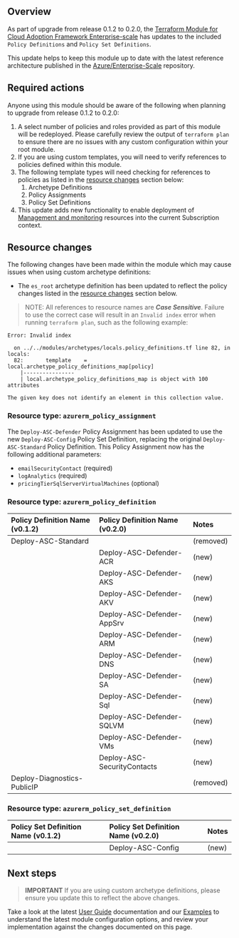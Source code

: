 ## Overview

As part of upgrade from release 0.1.2 to 0.2.0, the [Terraform Module for Cloud Adoption Framework Enterprise-scale][terraform-registry-caf-enterprise-scale] has updates to the included `Policy Definitions` and `Policy Set Definitions`.

This update helps to keep this module up to date with the latest reference architecture published in the [Azure/Enterprise-Scale][azure/enterprise-scale] repository.

## Required actions

Anyone using this module should be aware of the following when planning to upgrade from release 0.1.2 to 0.2.0:

1. A select number of policies and roles provided as part of this module will be redeployed. Please carefully review the output of `terraform plan` to ensure there are no issues with any custom configuration within your root module.
1. If you are using custom templates, you will need to verify references to policies defined within this module.
1. The following template types will need checking for references to policies as listed in the [resource changes](#resource-changes) section below:
   1. Archetype Definitions
   1. Policy Assignments
   1. Policy Set Definitions
1. This update adds new functionality to enable deployment of [Management and monitoring][ESLZ-Management] resources into the current Subscription context.

## Resource changes

The following changes have been made within the module which may cause issues when using custom archetype definitions:

- The `es_root` archetype definition has been updated to reflect the policy changes listed in the [resource changes](#resource-changes) section below.

> NOTE: All references to resource names are **_Case Sensitive_**. Failure to use the correct case will result in an `Invalid index` error when running `terraform plan`, such as the following example:

```shell
Error: Invalid index

  on ../../modules/archetypes/locals.policy_definitions.tf line 82, in locals:
  82:       template    = local.archetype_policy_definitions_map[policy]
    |----------------
    | local.archetype_policy_definitions_map is object with 100 attributes

The given key does not identify an element in this collection value.
```

### Resource type: `azurerm_policy_assignment`

The `Deploy-ASC-Defender` Policy Assignment has been updated to use the new `Deploy-ASC-Config` Policy Set Definition, replacing the original `Deploy-ASC-Standard` Policy Definition.
This Policy Assignment now has the following additional parameters:

- `emailSecurityContact` (required)
- `logAnalytics` (required)
- `pricingTierSqlServerVirtualMachines` (optional)

### Resource type: `azurerm_policy_definition`

| Policy Definition Name (v0.1.2) | Policy Definition Name (v0.2.0) | Notes     |
| :------------------------------ | :------------------------------ | :-------- |
| Deploy-ASC-Standard             |                                 | (removed) |
|                                 | Deploy-ASC-Defender-ACR         | (new)     |
|                                 | Deploy-ASC-Defender-AKS         | (new)     |
|                                 | Deploy-ASC-Defender-AKV         | (new)     |
|                                 | Deploy-ASC-Defender-AppSrv      | (new)     |
|                                 | Deploy-ASC-Defender-ARM         | (new)     |
|                                 | Deploy-ASC-Defender-DNS         | (new)     |
|                                 | Deploy-ASC-Defender-SA          | (new)     |
|                                 | Deploy-ASC-Defender-Sql         | (new)     |
|                                 | Deploy-ASC-Defender-SQLVM       | (new)     |
|                                 | Deploy-ASC-Defender-VMs         | (new)     |
|                                 | Deploy-ASC-SecurityContacts     | (new)     |
| Deploy-Diagnostics-PublicIP     |                                 | (removed) |

### Resource type: `azurerm_policy_set_definition`

| Policy Set Definition Name (v0.1.2) | Policy Set Definition Name (v0.2.0) | Notes |
| :---------------------------------- | :---------------------------------- | :---- |
|                                     | Deploy-ASC-Config                   | (new) |

## Next steps

> **IMPORTANT** If you are using custom archetype definitions, please ensure you update this to reflect the above changes.

Take a look at the latest [User Guide](./User-Guide) documentation and our [Examples](./Examples) to understand the latest module configuration options, and review your implementation against the changes documented on this page.

[//]: # "************************"
[//]: # "INSERT LINK LABELS BELOW"
[//]: # "************************"
[terraform-registry-caf-enterprise-scale]: https://registry.terraform.io/modules/Azure/caf-enterprise-scale/azurerm/latest "Terraform Registry: Terraform Module for Cloud Adoption Framework Enterprise-scale"
[azure/enterprise-scale]: https://github.com/Azure/Enterprise-Scale
[ESLZ-Management]: https://docs.microsoft.com/en-us/azure/cloud-adoption-framework/ready/enterprise-scale/management-and-monitoring
